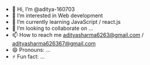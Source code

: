 - 👋 Hi, I’m @aditya-160703
- 👀 I’m interested in Web development
- 🌱 I’m currently learning JavaScript / react.js
- 💞️ I’m looking to collaborate on ...
- 📫 How to reach me adityasharma6263@gmail.com / adityasharma626367@gmail.com
- 😄 Pronouns: ...
- ⚡ Fun fact: ...

<!---
aditya-160703/aditya-160703 is a ✨ special ✨ repository because its `README.md` (this file) appears on your GitHub profile.
You can click the Preview link to take a look at your changes.
--->
